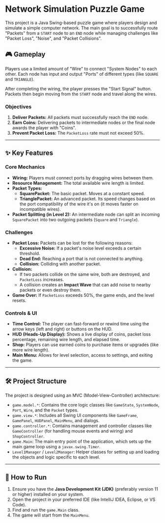 # Network Simulation Puzzle Game

This project is a Java Swing-based puzzle game where players design and simulate a simple computer network. The main goal is to successfully route "Packets" from a `START` node to an `END` node while managing challenges like "Packet Loss", "Noise", and "Packet Collisions".

## 🎮 Gameplay

Players use a limited amount of "Wire" to connect "System Nodes" to each other. Each node has input and output "Ports" of different types (like `SQUARE` and `TRIANGLE`).

After completing the wiring, the player presses the "Start Signal" button. Packets then begin moving from the `START` node and travel along the wires.

### Objectives
1.  **Deliver Packets:** All packets must successfully reach the `END` node.
2.  **Earn Coins:** Delivering packets to intermediate nodes or the final node awards the player with "Coins".
3.  **Prevent Packet Loss:** The `PacketLoss` rate must not exceed 50%.

---

## ✨ Key Features

### Core Mechanics
* **Wiring:** Players must connect ports by dragging wires between them.
* **Resource Management:** The total available wire length is limited.
* **Packet Types:**
    * **SquarePacket:** The basic packet. Moves at a constant speed.
    * **TrianglePacket:** An advanced packet. Its speed changes based on the port compatibility of the wire it's on (it moves faster on incompatible wires).
* **Packet Splitting (in Level 2):** An intermediate node can split an incoming `SquarePacket` into two outgoing packets (`Square` and `Triangle`).

### Challenges
* **Packet Loss:** Packets can be lost for the following reasons:
    * **Excessive Noise:** If a packet's noise level exceeds a certain threshold.
    * **Dead End:** Reaching a port that is not connected to anything.
    * **Collision:** Colliding with another packet.
* **Collision:**
    * If two packets collide on the same wire, both are destroyed, and `PacketLoss` increases.
    * A collision creates an **Impact Wave** that can add noise to nearby packets or even destroy them.
* **Game Over:** If `PacketLoss` exceeds 50%, the game ends, and the level resets.

### Controls & UI
* **Time Control:** The player can fast-forward or rewind time using the arrow keys (left and right) or buttons on the HUD.
* **HUD (Heads-Up Display):** Shows a live display of coins, packet loss percentage, remaining wire length, and elapsed time.
* **Shop:** Players can use earned coins to purchase items or upgrades (like more wire length).
* **Main Menu:** Allows for level selection, access to settings, and exiting the game.

---

## 🛠️ Project Structure

The project is designed using an MVC (Model-View-Controller) architecture:

* `game.model.*`: Contains the core logic classes like `GameState`, `SystemNode`, `Port`, `Wire`, and the `Packet` types.
* `game.view.*`: Includes all Swing UI components like `GameFrame`, `GamePanel`, `HUDPanel`, `MainMenu`, and dialogs.
* `game.controller.*`: Contains management and controller classes like `GameController` (for handling mouse events and wiring) and `ShopController`.
* `game.Main`: The main entry point of the application, which sets up the main game loop using a `javax.swing.Timer`.
* `Level1Manager` / `Level2Manager`: Helper classes for setting up and loading the objects and logic specific to each level.

---

## 🚀 How to Run

1.  Ensure you have the **Java Development Kit (JDK)** (preferably version 11 or higher) installed on your system.
2.  Open the project in your preferred IDE (like IntelliJ IDEA, Eclipse, or VS Code).
3.  Find and run the `game.Main` class.
4.  The game will start from the `MainMenu`.
